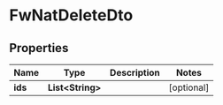 
# FwNatDeleteDto

## Properties
Name | Type | Description | Notes
------------ | ------------- | ------------- | -------------
**ids** | **List&lt;String&gt;** |  |  [optional]




